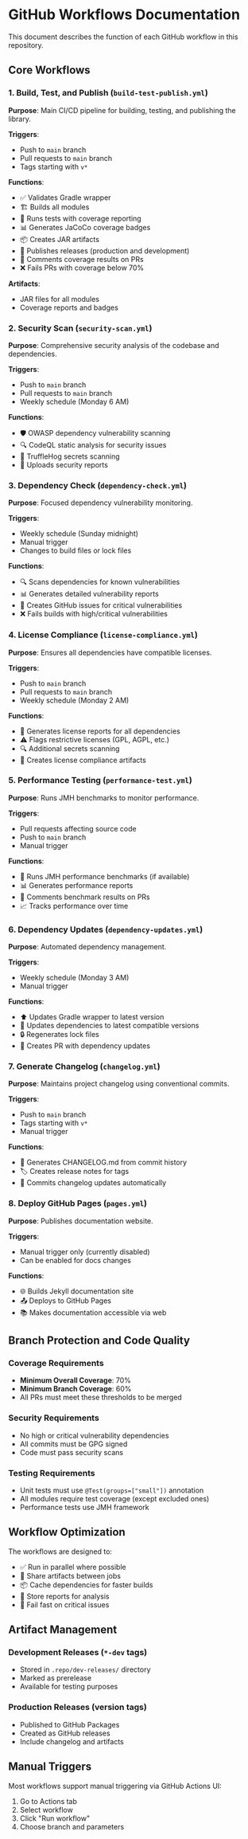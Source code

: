 # GitHub Workflows Documentation

This document describes the function of each GitHub workflow in this repository.

## Core Workflows

### 1. Build, Test, and Publish (`build-test-publish.yml`)

**Purpose**: Main CI/CD pipeline for building, testing, and publishing the library.

**Triggers**:

- Push to `main` branch
- Pull requests to `main` branch
- Tags starting with `v*`

**Functions**:

- ✅ Validates Gradle wrapper
- 🏗️ Builds all modules
- 🧪 Runs tests with coverage reporting
- 📊 Generates JaCoCo coverage badges
- 📦 Creates JAR artifacts
- 🚀 Publishes releases (production and development)
- 💬 Comments coverage results on PRs
- ❌ Fails PRs with coverage below 70%

**Artifacts**:

- JAR files for all modules
- Coverage reports and badges

### 2. Security Scan (`security-scan.yml`)

**Purpose**: Comprehensive security analysis of the codebase and dependencies.

**Triggers**:

- Push to `main` branch
- Pull requests to `main` branch
- Weekly schedule (Monday 6 AM)

**Functions**:

- 🛡️ OWASP dependency vulnerability scanning
- 🔍 CodeQL static analysis for security issues
- 🔐 TruffleHog secrets scanning
- 📄 Uploads security reports

### 3. Dependency Check (`dependency-check.yml`)

**Purpose**: Focused dependency vulnerability monitoring.

**Triggers**:

- Weekly schedule (Sunday midnight)
- Manual trigger
- Changes to build files or lock files

**Functions**:

- 🔍 Scans dependencies for known vulnerabilities
- 📊 Generates detailed vulnerability reports
- 🚨 Creates GitHub issues for critical vulnerabilities
- ❌ Fails builds with high/critical vulnerabilities

### 4. License Compliance (`license-compliance.yml`)

**Purpose**: Ensures all dependencies have compatible licenses.

**Triggers**:

- Push to `main` branch
- Pull requests to `main` branch
- Weekly schedule (Monday 2 AM)

**Functions**:

- 📜 Generates license reports for all dependencies
- ⚠️ Flags restrictive licenses (GPL, AGPL, etc.)
- 🔍 Additional secrets scanning
- 📄 Creates license compliance artifacts

### 5. Performance Testing (`performance-test.yml`)

**Purpose**: Runs JMH benchmarks to monitor performance.

**Triggers**:

- Pull requests affecting source code
- Push to `main` branch
- Manual trigger

**Functions**:

- 🏃 Runs JMH performance benchmarks (if available)
- 📊 Generates performance reports
- 💬 Comments benchmark results on PRs
- 📈 Tracks performance over time

### 6. Dependency Updates (`dependency-updates.yml`)

**Purpose**: Automated dependency management.

**Triggers**:

- Weekly schedule (Monday 3 AM)
- Manual trigger

**Functions**:

- ⬆️ Updates Gradle wrapper to latest version
- 🔄 Updates dependencies to latest compatible versions
- 🔒 Regenerates lock files
- 🔧 Creates PR with dependency updates

### 7. Generate Changelog (`changelog.yml`)

**Purpose**: Maintains project changelog using conventional commits.

**Triggers**:

- Push to `main` branch
- Tags starting with `v*`
- Manual trigger

**Functions**:

- 📝 Generates CHANGELOG.md from commit history
- 🏷️ Creates release notes for tags
- 🔄 Commits changelog updates automatically

### 8. Deploy GitHub Pages (`pages.yml`)

**Purpose**: Publishes documentation website.

**Triggers**:

- Manual trigger only (currently disabled)
- Can be enabled for docs changes

**Functions**:

- 🌐 Builds Jekyll documentation site
- 📤 Deploys to GitHub Pages
- 📚 Makes documentation accessible via web

## Branch Protection and Code Quality

### Coverage Requirements

- **Minimum Overall Coverage**: 70%
- **Minimum Branch Coverage**: 60%
- All PRs must meet these thresholds to be merged

### Security Requirements

- No high or critical vulnerability dependencies
- All commits must be GPG signed
- Code must pass security scans

### Testing Requirements

- Unit tests must use `@Test(groups=["small"])` annotation
- All modules require test coverage (except excluded ones)
- Performance tests use JMH framework

## Workflow Optimization

The workflows are designed to:

- ✅ Run in parallel where possible
- 🔄 Share artifacts between jobs
- 📦 Cache dependencies for faster builds
- 💾 Store reports for analysis
- 🚫 Fail fast on critical issues

## Artifact Management

### Development Releases (`*-dev` tags)

- Stored in `.repo/dev-releases/` directory
- Marked as prerelease
- Available for testing purposes

### Production Releases (version tags)

- Published to GitHub Packages
- Created as GitHub releases
- Include changelog and artifacts

## Manual Triggers

Most workflows support manual triggering via GitHub Actions UI:

1. Go to Actions tab
2. Select workflow
3. Click "Run workflow"
4. Choose branch and parameters
